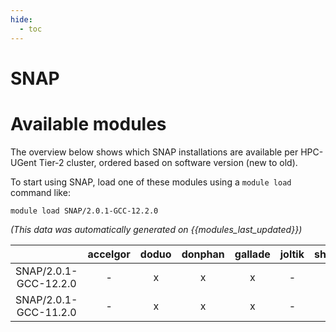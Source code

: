 ```yaml
---
hide:
  - toc
---
```


SNAP
====

# Available modules


The overview below shows which SNAP installations are available per HPC-UGent Tier-2 cluster, ordered based on software version (new to old).

To start using SNAP, load one of these modules using a `module load` command like:

```shell
module load SNAP/2.0.1-GCC-12.2.0
```

*(This data was automatically generated on {{modules_last_updated}})*  

| |accelgor|doduo|donphan|gallade|joltik|shinx|
| :---: | :---: | :---: | :---: | :---: | :---: | :---: |
|SNAP/2.0.1-GCC-12.2.0|-|x|x|x|-|-|
|SNAP/2.0.1-GCC-11.2.0|-|x|x|x|-|-|
